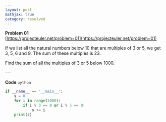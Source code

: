 ```yaml
---
layout: post
mathjax: true
category: resolved
---
```

**Problem 01**  
[https://projecteuler.net/problem=01](https://projecteuler.net/problem=01)

<p>If we list all the natural numbers below 10 that are multiples of 3 or 5, we get 3, 5, 6 and 9. The sum of these multiples is 23.</p>
<p>Find the sum of all the multiples of 3 or 5 below 1000.</p>
---

**Code**  `python`

```python
if __name__ == '__main__':
    s = 0
    for i in range(1000):
        if i % 3 == 0 or i % 5 == 0:
            s += i
    print(s)
```